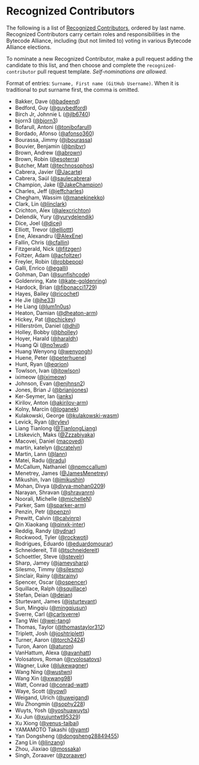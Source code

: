 # Recognized Contributors

The following is a list of [Recognized Contributors](https://github.com/bytecodealliance/governance/blob/main/TSC/charter.md#recognized-contributors), ordered by last name. Recognized Contributors carry certain roles and responsibilities in the Bytecode Alliance, including (but not limited to) voting in various Bytecode Alliance elections.

To nominate a new Recognized Contributor, make a pull request adding the candidate to this list, and then choose and complete the `recognized-contributor` pull request template. _Self-nominations are allowed._

Format of entries: `Surname, First name (GitHub Username)`. When it is traditional to put surname first, the comma is omitted.

* Bakker, Dave ([@badeend](https://github.com/badeend))
* Bedford, Guy ([@guybedford](https://github.com/guybedford))
* Birch Jr, Johnnie L ([@jlb6740](https://github.com/jlb6740))
* bjorn3 ([@bjorn3](https://github.com/bjorn3))
* Bofarull, Antoni ([@tonibofarull](https://github.com/tonibofarull))
* Bordado, Afonso ([@afonso360](https://github.com/afonso360))
* Bourassa, Jimmy ([@jbourassa](https://github.com/jbourassa))
* Bouvier, Benjamin ([@bnjbvr](https://github.com/bnjbvr))
* Brown, Andrew ([@abrown](https://github.com/abrown))
* Brown, Robin ([@esoterra](https://github.com/esoterra))
* Butcher, Matt ([@technosophos](https://github.com/technosophos))
* Cabrera, Javier ([@Jacarte](https://github.com/Jacarte))
* Cabrera, Saúl ([@saulecabrera](https://github.com/saulecabrera))
* Champion, Jake ([@JakeChampion](https://GitHub.com/jakechampion))
* Charles, Jeff ([@jeffcharles](https://github.com/jeffcharles))
* Chegham, Wassim ([@manekinekko](https://github.com/manekinekko))
* Clark, Lin ([@linclark](https://github.com/linclark))
* Crichton, Alex ([@alexcrichton](https://github.com/alexcrichton))
* Delendik, Yury ([@yurydelendik](https://github.com/yurydelendik))
* Dice, Joel ([@dicej](https://github.com/dicej))
* Elliott, Trevor ([@elliottt](https://github.com/elliottt))
* Ene, Alexandru ([@AlexEne](https://github.com/AlexEne))
* Fallin, Chris ([@cfallin](https://github.com/cfallin))
* Fitzgerald, Nick ([@fitzgen](https://github.com/fitzgen))
* Foltzer, Adam ([@acfoltzer](https://github.com/acfoltzer))
* Freyler, Robin ([@robbepop](https://github.com/robbepop))
* Galli, Enrico ([@egalli](https://github.com/egalli))
* Gohman, Dan ([@sunfishcode](https://github.com/sunfishcode))
* Goldenring, Kate ([@kate-goldenring](https://github.com/kate-goldenring))
* Hardock, Brian ([@fibonacci1729](https://github.com/fibonacci1729))
* Hayes, Bailey ([@ricochet](https://github.com/ricochet))
* He Jie ([@jhe33](https://github.com/jhe33))
* He Liang ([@lum1n0us](https://github.com/lum1n0us))
* Heaton, Damian ([@dheaton-arm](https://github.com/dheaton-arm))
* Hickey, Pat ([@pchickey](https://github.com/pchickey))
* Hillerström, Daniel ([@dhil](https://github.com/dhil))
* Holley, Bobby ([@bholley](https://github.com/bholley))
* Hoyer, Harald ([@haraldh](https://github.com/haraldh))
* Huang Qi ([@no1wudi](https://github.com/no1wudi))
* Huang Wenyong ([@wenyongh](https://github.com/wenyongh))
* Huene, Peter ([@peterhuene](https://github.com/peterhuene))
* Hunt, Ryan ([@eqrion](https://github.com/eqrion))
* Towlson, Ivan ([@itowlson](https://github.com/itowlson))
* iximeow ([@iximeow](https://github.com/iximeow))
* Johnson, Evan ([@enjhnsn2](https://github.com/enjhnsn2))
* Jones, Brian J ([@brianjjones](https://github.com/brianjjones))
* Ker-Seymer, Ian ([ianks](https://github.com/ianks))
* Kirilov, Anton ([@akirilov-arm](https://github.com/akirilov-arm))
* Kolny, Marcin ([@loganek](https://github.com/loganek))
* Kulakowski, George ([@kulakowski-wasm](https://github.com/kulakowski-wasm))
* Levick, Ryan ([@rylev](https://github.com/rylev/))
* Liang Tianlong ([@TianlongLiang](https://github.com/TianlongLiang))
* Litskevich, Maks ([@Zzzabiyaka](https://github.com/Zzzabiyaka))
* Macovei, Daniel ([macovedj](https://github.com/macovedj))
* martin, katelyn ([@cratelyn](https://github.com/cratelyn))
* Martin, Lann ([@lann](https://github.com/lann))
* Matei, Radu ([@radu](https://github.com/radu-matei))
* McCallum, Nathaniel ([@npmccallum](https://github.com/npmccallum))
* Menetrey, James ([@JamesMenetrey](https://github.com/JamesMenetrey))
* Mikushin, Ivan ([@imikushin](https://github.com/imikushin))
* Mohan, Divya ([@divya-mohan0209](https://github.com/divya-mohan0209))
* Narayan, Shravan ([@shravanrn](https://github.com/shravanrn))
* Noorali, Michelle ([@michelleN](https://github.com/michelleN))
* Parker, Sam ([@sparker-arm](https://github.com/sparker-arm))
* Penzin, Petr ([@penzn](https://github.com/penzn))
* Prewitt, Calvin ([@calvinrp](https://github.com/calvinrp))
* Qin Xiaokang ([@qinxk-inter](https://github.com/qinxk-inter))
* Reddig, Randy ([@ydnar](https://github.com/ydnar))
* Rockwood, Tyler ([@rockwotj](https://github.com/rockwotj))
* Rodrigues, Eduardo ([@eduardomourar](https://github.com/eduardomourar))
* Schneidereit, Till ([@tschneidereit](https://github.com/tschneidereit))
* Schoettler, Steve ([@stevelr](https://github.com/stevelr))
* Sharp, Jamey ([@jameysharp](https://github.com/jameysharp))
* Silesmo, Timmy ([@silesmo](https://github.com/silesmo))
* Sinclair, Rainy ([@itsrainy](https://github.com/itsrainy))
* Spencer, Oscar ([@ospencer](https://github.com/ospencer))
* Squillace, Ralph ([@squillace](https://github.com/squillace))
* Stefan, Deian ([@deian](https://github.com/deian))
* Sturtevant, James ([@jsturtevant](https://github.com/jsturtevant))
* Sun, Mingqiu ([@mingqiusun](https://github.com/mingqiusun))
* Sverre, Carl ([@carlsverre](https://github.com/carlsverre))
* Tang Wei ([@wei-tang](https://github.com/wei-tang))
* Thomas, Taylor ([@thomastaylor312](https://github.com/thomastaylor312))
* Triplett, Josh ([@joshtriplett](https://github.com/joshtriplett))
* Turner, Aaron ([@torch2424](https://github.com/torch2424))
* Turon, Aaron ([@aturon](https://github.com/aturon))
* VanHattum, Alexa ([@avanhatt](https://github.com/avanhatt))
* Volosatovs, Roman ([@rvolosatovs](https://github.com/rvolosatovs))
* Wagner, Luke ([@lukewagner](https://github.com/lukewagner))
* Wang Ning ([@wustwn](https://github.com/wustwn))
* Wang Xin ([@xwang98](https://github.com/xwang98))
* Watt, Conrad ([@conrad-watt](https://github.com/conrad-watt))
* Waye, Scott ([@yowl](https://github.com/yowl))
* Weigand, Ulrich ([@uweigand](https://github.com/uweigand))
* Wu Zhongmin ([@sophy228](https://github.com/sophy228))
* Wuyts, Yosh ([@yoshuawuyts](https://github.com/yoshuawuyts))
* Xu Jun ([@xujuntwt95329](https://github.com/xujuntwt95329))
* Xu Xiong ([@venus-taibai](https://github.com/venus-taibai))
* YAMAMOTO Takashi ([@yamt](https://github.com/yamt))
* Yan Dongsheng ([@dongsheng28849455](https://github.com/dongsheng28849455))
* Zang Lin ([@linzang](https://github.com/linzang))
* Zhou, Jiaxiao ([@mossaka](https://github.com/mossaka))
* Singh, Zoraaver ([@zoraaver](https://github.com/zoraaver))
